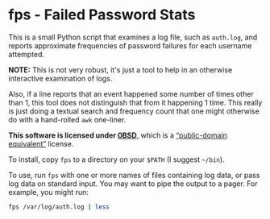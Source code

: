 # fps - Failed Password Stats

This is a small Python script that examines a log file, such as `auth.log`, and
reports approximate frequencies of password failures for each username
attempted.

**NOTE:** This is not very robust, it's just a tool to help in an otherwise
interactive examination of logs.

Also, if a line reports that an event happened some number of times other than
1, this tool does not distinguish that from it happening 1 time. This really is
just doing a textual search and frequency count that one might otherwise do
with a hand-rolled `awk` one-liner.

**This software is licensed under [0BSD](https://opensource.org/licenses/0BSD)**,
which is a
[&ldquo;public-domain equivalent&rdquo;](https://en.wikipedia.org/wiki/Public-domain-equivalent_license)
license.

To install, copy `fps` to a directory on your `$PATH` (I suggest `~/bin`).

To use, run `fps` with one or more names of files containing log data, or pass
log data on standard input. You may want to pipe the output to a pager. For
example, you might run:

```sh
fps /var/log/auth.log | less
```
